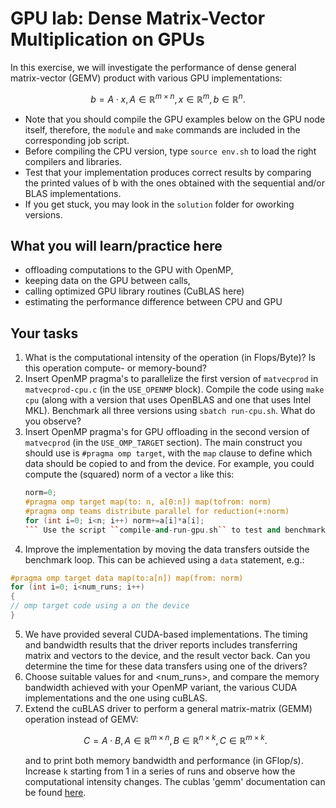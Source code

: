 # GPU lab: Dense Matrix-Vector Multiplication on GPUs

In this exercise, we will investigate the performance of dense  general matrix-vector (GEMV) product
with various GPU implementations:
```math
b=A\cdot x, A\in\mathbb{R}^{m \times n}, x \in \mathbb{R}^{m}, b \in \mathbb{R}^{n}.
```

- Note that you should compile the GPU examples below on the GPU node itself, therefore,
the ``module`` and ``make`` commands are included in the corresponding job script.
- Before compiling the CPU version, type ``source env.sh`` to load the right compilers and libraries.
- Test that your implementation produces correct results by comparing the printed values of b with the ones
obtained with the sequential and/or BLAS implementations.
- If you get stuck, you may look in the ``solution`` folder for oworking versions.

## What you will learn/practice here

- offloading computations to the GPU with OpenMP,
- keeping data on the GPU between calls,
- calling optimized GPU library routines (CuBLAS here)
- estimating the performance difference between CPU and GPU

## Your tasks

1. What is the computational intensity of the operation (in Flops/Byte)? Is this operation compute- or memory-bound?
2. Insert OpenMP pragma's to parallelize the first version of ``matvecprod`` in ``matvecprod-cpu.c`` (in the ``USE_OPENMP`` block).
   Compile the code using ``make cpu`` (along with a version that uses OpenBLAS and one that uses Intel MKL).
   Benchmark all three versions using ``sbatch run-cpu.sh``. What do you observe?
3. Insert OpenMP pragma's for GPU offloading in the second version of ``matvecprod`` (in the ``USE_OMP_TARGET`` section).
   The main construct you should use is ``#pragma omp target``, with the ``map`` clause to define which data should be copied
   to and from the device. For example, you could compute the (squared) norm of a vector ``a`` like this:
   ```c++
   norm=0;
   #pragma omp target map(to: n, a[0:n]) map(tofrom: norm)
   #pragma omp teams distribute parallel for reduction(+:norm)
   for (int i=0; i<n; i++) norm+=a[i]*a[i];
   ``` Use the script ``compile-and-run-gpu.sh`` to test and benchmark the implementation.  
4. Improve the implementation by moving the data transfers outside the benchmark loop.
This can be achieved using a ``data`` statement, e.g.:
```c++
#pragma omp target data map(to:a[n]) map(from: norm)
for (int i=0; i<num_runs; i++)
{
// omp target code using a on the device
}
```
5. We have provided several CUDA-based implementations. The timing and bandwidth results that the driver reports
   includes transferring matrix and vectors to the device, and the result vector back. Can you determine the time
   for these data transfers using one of the drivers?
6. Choose suitable values for <dim> and <num_runs>, and compare the memory bandwidth achieved with your OpenMP variant,
   the various CUDA implementations and the one using cuBLAS.
7. Extend the cuBLAS driver to perform a general matrix-matrix (GEMM) operation instead of GEMV:
   ```math
   C = A\cdot B, A\in \mathbb{R}^{m\times n}, B\in\mathbb{R}^{n\times k}, C\in\mathbb{R}^{m\times k}.
   ```
   and to print both memory bandwidth and performance (in GFlop/s). Increase ``k`` starting from 1 in a series
   of runs and observe how the computational intensity changes.
   The cublas 'gemm' documentation can be found [here](https://docs.nvidia.com/cuda/cublas/index.html#cublas-t-gemm).
